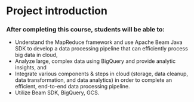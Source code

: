 # Project introduction

### After completing this course, students will be able to:

- Understand the MapReduce framework and use Apache Beam Java SDK to develop a data processing pipeline that can efficiently process big data in cloud,
- Analyze large, complex data using BigQuery and provide analytic insights, and
- Integrate various components & steps in cloud (storage, data cleanup, data transformation, and data analytics) in order to complete an efficient, end-to-end data processing pipeline.
- Utilize Beam SDK, BigQuery, GCS.